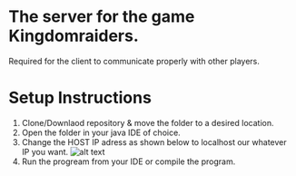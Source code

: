 # The server for the game Kingdomraiders.

Required for the client to communicate properly with other players.

# Setup Instructions
1. Clone/Downlaod repository & move the folder to a desired location.
2. Open the folder in your java IDE of choice.
3. Change the HOST IP adress as shown below to localhost our whatever IP you want. 
![alt text](https://i.gyazo.com/0ff0f7dd1519c3e09a41a0225c5d7037.png)
4. Run the progream from your IDE or compile the program.
